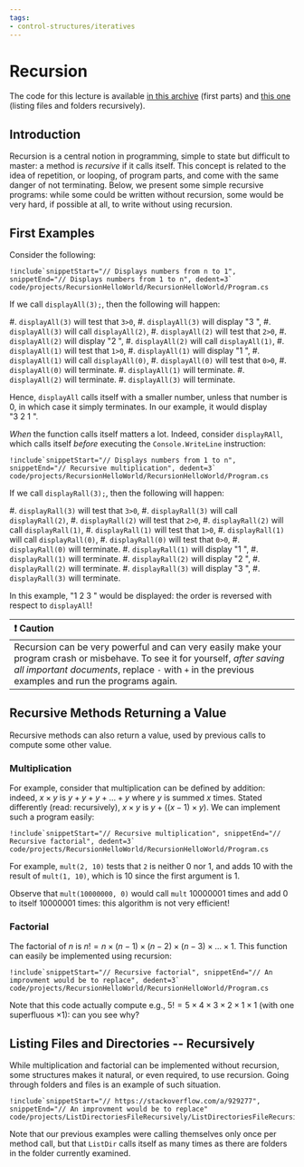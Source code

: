 ```yaml
---
tags:
- control-structures/iteratives
---
```


# Recursion

The code for this lecture is available [in this archive](./code/projects/RecursionHelloWorld.zip) (first parts) and [this one](./code/projects/ListDirectoriesFileRecursively.zip) (listing files and folders recursively).

## Introduction

Recursion is a central notion in programming, simple to state but difficult to master: a method is *recursive* if it calls itself.
This concept is related to the idea of repetition, or looping, of program parts, and come with the same danger of not terminating.
Below, we present some simple recursive programs: while some could be written without recursion, some would be very hard, if possible at all, to write without using recursion.

## First Examples

Consider the following:

```
!include`snippetStart="// Displays numbers from n to 1", snippetEnd="// Displays numbers from 1 to n", dedent=3` code/projects/RecursionHelloWorld/RecursionHelloWorld/Program.cs
```

If we call `displayAll(3);`, then the following will happen:

#. `displayAll(3)` will test that `3>0`,
#. `displayAll(3)` will display "3 ",
#. `displayAll(3)` will call `displayAll(2)`,
    #. `displayAll(2)` will test that `2>0`,
    #. `displayAll(2)` will display "2 ",
    #. `displayAll(2)` will call `displayAll(1)`,
        #. `displayAll(1)` will test that `1>0`,
        #. `displayAll(1)` will display "1 ",
        #. `displayAll(1)` will call `displayAll(0)`,
            #. `displayAll(0)` will test that `0>0`, 
            #. `displayAll(0)` will terminate.
        #. `displayAll(1)` will terminate.
    #. `displayAll(2)` will terminate.
#. `displayAll(3)` will terminate.

Hence, `displayAll` calls itself with a smaller number, unless that number is 0, in which case it simply terminates.
In our example, it would display "3 2 1 ".

*When* the function calls itself matters a lot. Indeed, consider `displayRAll`, which calls itself *before* executing the `Console.WriteLine` instruction:

```
!include`snippetStart="// Displays numbers from 1 to n", snippetEnd="// Recursive multiplication", dedent=3` code/projects/RecursionHelloWorld/RecursionHelloWorld/Program.cs
```

If we call `displayRall(3);`, then the following will happen:

#. `displayRall(3)` will test that `3>0`,
#. `displayRall(3)` will call `displayRall(2)`,
    #. `displayRall(2)` will test that `2>0`,
    #. `displayRall(2)` will call `displayRall(1)`,
        #. `displayRall(1)` will test that `1>0`,
        #. `displayRall(1)` will call `displayRall(0)`,
            #. `displayRall(0)` will test that `0>0`, 
            #. `displayRall(0)` will terminate.
        #. `displayRall(1)` will display "1 ",
        #. `displayRall(1)` will terminate.
    #. `displayRall(2)` will display "2 ",
    #. `displayRall(2)` will terminate.
#. `displayRall(3)` will display "3 ",
#. `displayRall(3)` will terminate.

In this example, "1 2 3 " would be displayed: the order is reversed with respect to `displayAll`!

| ❗ Caution |
|:---------------------------|
| Recursion can be very powerful and can very easily make your program crash or misbehave. To see it for yourself, *after saving all important documents*, replace `-` with `+` in the previous examples and run the programs again. |

## Recursive Methods Returning a Value

Recursive methods can also return a value, used by previous calls to compute some other value.

### Multiplication

For example, consider that multiplication can be defined by addition: indeed, $x × y$ is $y + y + y + … + y$ where $y$ is summed $x$ times. Stated differently (read: recursively), $x × y$ is $y + ((x - 1) × y)$.
We can implement such a program easily:

```
!include`snippetStart="// Recursive multiplication", snippetEnd="// Recursive factorial", dedent=3` code/projects/RecursionHelloWorld/RecursionHelloWorld/Program.cs
```

For example, `mult(2, 10)` tests that `2` is neither 0 nor 1, and adds 10 with the result of `mult(1, 10)`, which is 10 since the first argument is 1.

Observe that `mult(10000000, 0)` would call `mult` 10000001 times and add 0 to itself 10000001 times: this algorithm is not very efficient!

### Factorial

The factorial of $n$ is $n! = n × (n-1) × (n-2) × (n-3) × … × 1$.
This function can easily be implemented using recursion:

```
!include`snippetStart="// Recursive factorial", snippetEnd="// An improvment would be to replace", dedent=3` code/projects/RecursionHelloWorld/RecursionHelloWorld/Program.cs
```

Note that this code actually compute e.g., $5! = 5 × 4 × 3 × 2 × 1 × 1$ (with one superfluous $× 1$): can you see why?

## Listing Files and Directories -- Recursively

While multiplication and factorial can be implemented without recursion, some structures makes it natural, or even required, to use recursion.
Going through folders and files is an example of such situation.

```
!include`snippetStart="// https://stackoverflow.com/a/929277", snippetEnd="// An improvment would be to replace" code/projects/ListDirectoriesFileRecursively/ListDirectoriesFileRecursively/Program.cs
```

Note that our previous examples were calling themselves only once per method call, but that `ListDir` calls itself as many times as there are folders in the folder currently examined.
